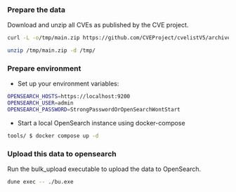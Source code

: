 ### Prepare the data

Download and unzip all CVEs as published by the CVE project.

```bash
curl -L -o/tmp/main.zip https://github.com/CVEProject/cvelistV5/archive/refs/heads/main.zip

unzip /tmp/main.zip -d /tmp/
```

### Prepare environment

- Set up your environment variables:

```bash
OPENSEARCH_HOSTS=https://localhost:9200
OPENSEARCH_USER=admin
OPENSEARCH_PASSWORD=StrongPasswordOrOpenSearchWontStart
```

- Start a local OpenSearch instance using docker-compose

```bash
tools/ $ docker compose up -d
```

### Upload this data to opensearch

Run the bulk_upload executable to upload the data to OpenSearch.

```bash
dune exec -- ./bu.exe
```

